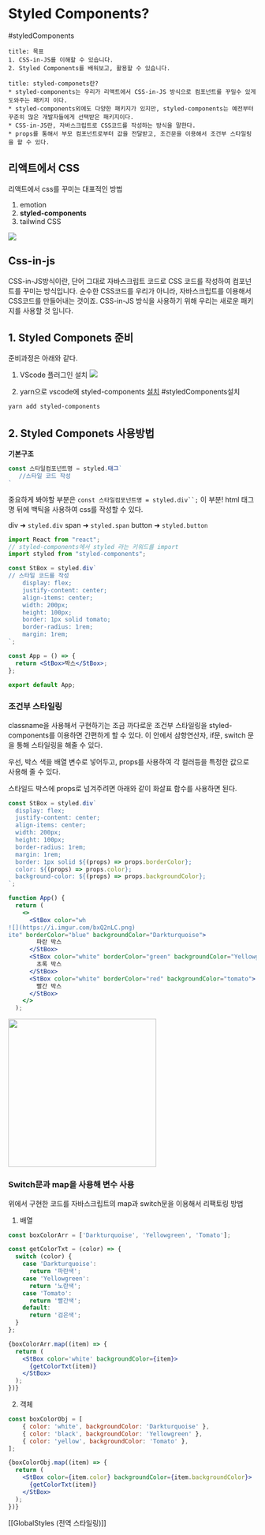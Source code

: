 # Styled Components?
#styledComponents

```ad-summary
title: 목표
1. CSS-in-JS를 이해할 수 있습니다. 
2. Styled Components를 배워보고, 활용할 수 있습니다.
```

```ad-note
title: styled-componets란?
* styled-components는 우리가 리액트에서 CSS-in-JS 방식으로 컴포넌트를 꾸밀수 있게 도와주는 패키지 이다. 
* styled-components외에도 다양한 패키지가 있지만, styled-components는 예전부터 꾸준히 많은 개발자들에게 선택받은 패키지이다.
* CSS-in-JS란, 자바스크립트로 CSS코드를 작성하는 방식을 말한다.
* props를 통해서 부모 컴포넌트로부터 값을 전달받고, 조건문을 이용해서 조건부 스타일링을 할 수 있다.
```

## 리액트에서 CSS

리액트에서 css를 꾸미는 대표적인 방법
1. emotion
2. **styled-components**
3. tailwind CSS

![](https://i.imgur.com/fFbjEO0.png)


## Css-in-js
CSS-in-JS방식이란, 단어 그대로 자바스크립트 코드로 CSS 코드를 작성하여 컴포넌트를 꾸미는 방식입니다. 순수한 CSS코드를 우리가 아니라, 자바스크립트를 이용해서 CSS코드를 만들어내는 것이죠. CSS-in-JS 방식을 사용하기 위해 우리는 새로운 패키지를 사용할 것 입니다.

## 1. Styled Componets 준비

준비과정은 아래와 같다.

1. VScode 플러그인 설치
![](https://i.imgur.com/hNtfdSM.png)

2. yarn으로 vscode에 styled-components [설치](https://marketplace.visualstudio.com/items?itemName=styled-components.vscode-styled-components) #styledComponents설치 

```bash
yarn add styled-components
```


## 2. Styled Componets 사용방법

**기본구조**
```jsx
const 스타일컴포넌트명 = styled.태그`
   //스타일 코드 작성
`
```

중요하게 봐야할 부분은 `const 스타일컴포넌트명 = styled.div``;` 이 부분!
html 태그명 뒤에 백틱을 사용하여 css를 작성할 수 있다.

div ➜ `styled.div`
span ➜ `styled.span`
button ➜ `styled.button`

```jsx
import React from "react";
// styled-components에서 styled 라는 키워드를 import
import styled from "styled-components";

const StBox = styled.div`
// 스타일 코드를 작성
	display: flex;
	justify-content: center;
	align-items: center;
	width: 200px;
	height: 100px;
	border: 1px solid tomato;
	border-radius: 1rem;
	margin: 1rem;
`;

const App = () => {
  return <StBox>박스</StBox>;
};

export default App;
```

### 조건부 스타일링
classname을 사용해서 구현하기는 조금 까다로운 조건부 스타일링을 styled-components를 이용하면 간편하게 할 수 있다. 이 안에서 삼항연산자, if문, switch 문을 통해 스타일링을 해줄 수 있다.

우선, 박스 색을 배열 변수로 넣어두고,  props를 사용하여 각 컬러등을 특정한 값으로 사용해 줄 수 있다.

스타일드 박스에 props로 넘겨주려면 아래와 같이 화살표 함수를 사용하면 된다.

```jsx
const StBox = styled.div`
  display: flex;
  justify-content: center;
  align-items: center;
  width: 200px;
  height: 100px;
  border-radius: 1rem;
  margin: 1rem;
  border: 1px solid ${(props) => props.borderColor};
  color: ${(props) => props.color};
  background-color: ${(props) => props.backgroundColor};
`;
```

```jsx
function App() {
  return (
    <>
      <StBox color="wh
![](https://i.imgur.com/bxQ2nLC.png)
ite" borderColor="blue" backgroundColor="Darkturquoise">
        파란 박스
      </StBox>
      <StBox color="white" borderColor="green" backgroundColor="Yellowgreen">
        초록 박스
      </StBox>
      <StBox color="white" borderColor="red" backgroundColor="tomato">
        빨간 박스
      </StBox>
    </>
  );
```

<img src="https://i.imgur.com/D74Wl6v.png" height="300">

### Switch문과 map을 사용해 변수 사용
위에서 구현한 코드를 자바스크립트의 map과 switch문을 이용해서 리팩토링 방법

1. 배열
```jsx
const boxColorArr = ['Darkturquoise', 'Yellowgreen', 'Tomato'];
```

```jsx
const getColorTxt = (color) => {
  switch (color) {
    case 'Darkturquoise':
      return '파란색';
    case 'Yellowgreen':
      return '노란색';
    case 'Tomato':
      return '빨간색';
    default:
      return '검은색';
  }
};
```

```jsx
{boxColorArr.map((item) => {
  return (
	<StBox color='white' backgroundColor={item}>
	  {getColorTxt(item)}
	</StBox>
  );
})}
```

2. 객체
```jsx
const boxColorObj = [
	{ color: 'white', backgroundColor: 'Darkturquoise' },
	{ color: 'black', backgroundColor: 'Yellowgreen' },
	{ color: 'yellow', backgroundColor: 'Tomato' },
];
```

```jsx
{boxColorObj.map((item) => {
  return (
	<StBox color={item.color} backgroundColor={item.backgroundColor}>
	  {getColorTxt(item)}
	</StBox>
  );
})}
```

[[GlobalStyles (전역 스타일링)]]
